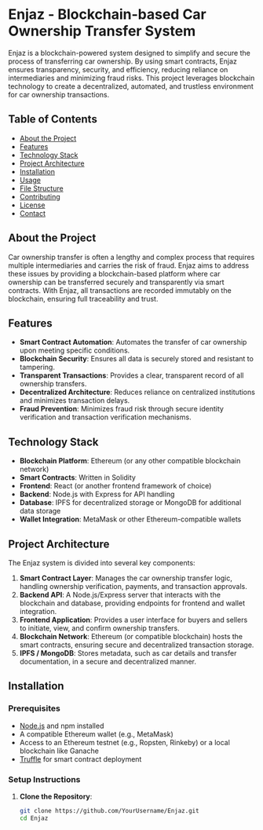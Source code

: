 # Enjaz - Blockchain-based Car Ownership Transfer System

Enjaz is a blockchain-powered system designed to simplify and secure the process of transferring car ownership. By using smart contracts, Enjaz ensures transparency, security, and efficiency, reducing reliance on intermediaries and minimizing fraud risks. This project leverages blockchain technology to create a decentralized, automated, and trustless environment for car ownership transactions.

## Table of Contents
- [About the Project](#about-the-project)
- [Features](#features)
- [Technology Stack](#technology-stack)
- [Project Architecture](#project-architecture)
- [Installation](#installation)
- [Usage](#usage)
- [File Structure](#file-structure)
- [Contributing](#contributing)
- [License](#license)
- [Contact](#contact)

## About the Project

Car ownership transfer is often a lengthy and complex process that requires multiple intermediaries and carries the risk of fraud. Enjaz aims to address these issues by providing a blockchain-based platform where car ownership can be transferred securely and transparently via smart contracts. With Enjaz, all transactions are recorded immutably on the blockchain, ensuring full traceability and trust.

## Features

- **Smart Contract Automation**: Automates the transfer of car ownership upon meeting specific conditions.
- **Blockchain Security**: Ensures all data is securely stored and resistant to tampering.
- **Transparent Transactions**: Provides a clear, transparent record of all ownership transfers.
- **Decentralized Architecture**: Reduces reliance on centralized institutions and minimizes transaction delays.
- **Fraud Prevention**: Minimizes fraud risk through secure identity verification and transaction verification mechanisms.

## Technology Stack

- **Blockchain Platform**: Ethereum (or any other compatible blockchain network)
- **Smart Contracts**: Written in Solidity
- **Frontend**: React (or another frontend framework of choice)
- **Backend**: Node.js with Express for API handling
- **Database**: IPFS for decentralized storage or MongoDB for additional data storage
- **Wallet Integration**: MetaMask or other Ethereum-compatible wallets

## Project Architecture

The Enjaz system is divided into several key components:

1. **Smart Contract Layer**: Manages the car ownership transfer logic, handling ownership verification, payments, and transaction approvals.
2. **Backend API**: A Node.js/Express server that interacts with the blockchain and database, providing endpoints for frontend and wallet integration.
3. **Frontend Application**: Provides a user interface for buyers and sellers to initiate, view, and confirm ownership transfers.
4. **Blockchain Network**: Ethereum (or compatible blockchain) hosts the smart contracts, ensuring secure and decentralized transaction storage.
5. **IPFS / MongoDB**: Stores metadata, such as car details and transfer documentation, in a secure and decentralized manner.

## Installation

### Prerequisites

- [Node.js](https://nodejs.org/) and npm installed
- A compatible Ethereum wallet (e.g., MetaMask)
- Access to an Ethereum testnet (e.g., Ropsten, Rinkeby) or a local blockchain like Ganache
- [Truffle](https://www.trufflesuite.com/) for smart contract deployment

### Setup Instructions

1. **Clone the Repository**:
   ```bash
   git clone https://github.com/YourUsername/Enjaz.git
   cd Enjaz
